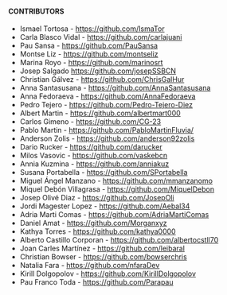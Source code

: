 #### CONTRIBUTORS
* Ismael Tortosa - https://github.com/IsmaTor
* Carla Blasco Vidal - https://github.com/carlajuani
* Pau Sansa - https://github.com/PauSansa
* Montse Liz - https://github.com/montseliz
* Marina Royo - https://github.com/marinosrt
* Josep Salgado https://github.com/josepSSBCN
* Christian Gálvez - https://github.com/ChrisGalHur
* Anna Santasusana - https://github.com/AnnaSantasusana
* Anna Fedoraeva - https://github.com/AnnaFedoraeva
* Pedro Tejero - https://github.com/Pedro-Tejero-Diez
* Albert Martin - https://github.com/albertmart000
* Carlos Gimeno - https://github.com/CG-23
* Pablo Martin - https://github.com/PabloMartinFluvia/
* Anderson Zolis - https://github.com/anderson92zolis
* Dario Rucker - https://github.com/darucker
* Milos Vasovic - https://github.com/vaskebcn
* Annia Kuzmina - https://github.com/anniakuz
* Susana Portabella - https://github.com/SPortabella
* Miguel Ángel Manzano - https://github.com/mmanzanomo
* Miquel Debón Villagrasa - https://github.com/MiquelDebon
* Josep Olivé Diaz - https://github.com/JosepOli
* Jordi Magester Lopez - https://github.com/Aebal34
* Adria Marti Comas - https://github.com/AdriaMartiComas
* Daniel Amat - https://github.com/Morganxyz
* Kathya Torres - https://github.com/kathya0000
* Alberto Castillo Corporan - https://github.com/albertocstll70
* Joan Carles Martínez - https://github.com/leibaral
* Christian Bowser - https://github.com/bowserchris
* Natalia Fara - https://github.com/nfaraDev
* Kirill Dolgopolov - https://github.com/KirillDolgopolov
* Pau Franco Toda - https://github.com/Parapau
